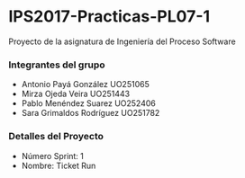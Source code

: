 
# IPS2017-Practicas-PL07-1

Proyecto de la asignatura de Ingeniería del Proceso Software

### Integrantes del grupo ###

* Antonio Payá González UO251065
* Mirza Ojeda Veira UO251443
* Pablo Menéndez Suarez UO252406
* Sara Grimaldos Rodríguez UO251782

### Detalles del Proyecto ###

* Número Sprint: 1
* Nombre: Ticket Run
